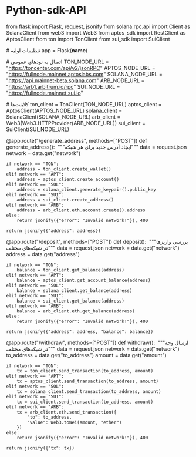 # Python-sdk-API
from flask import Flask, request, jsonify
from solana.rpc.api import Client as SolanaClient
from web3 import Web3
from aptos_sdk import RestClient as AptosClient
from ton import TonClient
from sui_sdk import SuiClient

‎# تنظیمات اولیه
app = Flask(__name__)

‎# اتصال به نودهای عمومی
TON_NODE_URL = "https://toncenter.com/api/v2/jsonRPC"
APTOS_NODE_URL = "https://fullnode.mainnet.aptoslabs.com"
SOLANA_NODE_URL = "https://api.mainnet-beta.solana.com"
ARB_NODE_URL = "https://arb1.arbitrum.io/rpc"
SUI_NODE_URL = "https://fullnode.mainnet.sui.io"

‎# کلاینت‌ها
ton_client = TonClient(TON_NODE_URL)
aptos_client = AptosClient(APTOS_NODE_URL)
solana_client = SolanaClient(SOLANA_NODE_URL)
arb_client = Web3(Web3.HTTPProvider(ARB_NODE_URL))
sui_client = SuiClient(SUI_NODE_URL)

@app.route("/generate_address", methods=["POST"])
def generate_address():
‎    """ایجاد آدرس جدید برای هر شبکه"""
    data = request.json
    network = data.get("network")
    
    if network == "TON":
        address = ton_client.create_wallet()
    elif network == "APT":
        address = aptos_client.create_account()
    elif network == "SOL":
        address = solana_client.generate_keypair().public_key
    elif network == "SUI":
        address = sui_client.create_address()
    elif network == "ARB":
        address = arb_client.eth.account.create().address
    else:
        return jsonify({"error": "Invalid network!"}), 400

    return jsonify({"address": address})

@app.route("/deposit", methods=["POST"])
def deposit():
‎    """بررسی واریزها در شبکه‌های مختلف"""
    data = request.json
    network = data.get("network")
    address = data.get("address")
    
    if network == "TON":
        balance = ton_client.get_balance(address)
    elif network == "APT":
        balance = aptos_client.get_account_balance(address)
    elif network == "SOL":
        balance = solana_client.get_balance(address)
    elif network == "SUI":
        balance = sui_client.get_balance(address)
    elif network == "ARB":
        balance = arb_client.eth.get_balance(address)
    else:
        return jsonify({"error": "Invalid network!"}), 400

    return jsonify({"address": address, "balance": balance})

@app.route("/withdraw", methods=["POST"])
def withdraw():
‎    """ارسال وجه در شبکه‌های مختلف"""
    data = request.json
    network = data.get("network")
    to_address = data.get("to_address")
    amount = data.get("amount")
    
    if network == "TON":
        tx = ton_client.send_transaction(to_address, amount)
    elif network == "APT":
        tx = aptos_client.send_transaction(to_address, amount)
    elif network == "SOL":
        tx = solana_client.send_transaction(to_address, amount)
    elif network == "SUI":
        tx = sui_client.send_transaction(to_address, amount)
    elif network == "ARB":
        tx = arb_client.eth.send_transaction({
            "to": to_address,
            "value": Web3.toWei(amount, "ether")
        })
    else:
        return jsonify({"error": "Invalid network!"}), 400

    return jsonify({"tx": tx})
